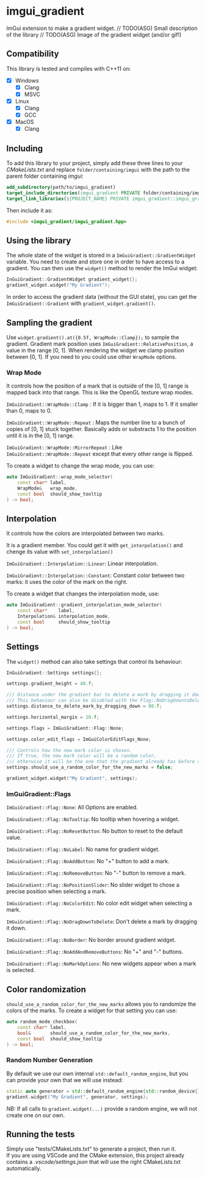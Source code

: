 # imgui_gradient

ImGui extension to make a gradient widget.
// TODO(ASG) Small description of the library
// TODO(ASG) Image of the gradient widget (and/or gif!)

## Compatibility

This library is tested and compiles with C++11 on:
- [x] Windows
    - [x] Clang
    - [x] MSVC
- [x] Linux
    - [x] Clang
    - [x] GCC
- [x] MacOS
    - [x] Clang

## Including

To add this library to your project, simply add these three lines to your *CMakeLists.txt* and replace `folder/containing/imgui` with the path to the parent folder containing *imgui*:
```cmake
add_subdirectory(path/to/imgui_gradient)
target_include_directories(imgui_gradient PRIVATE folder/containing/imgui)
target_link_libraries(${PROJECT_NAME} PRIVATE imgui_gradient::imgui_gradient)
```

Then include it as:
```cpp
#include <imgui_gradient/imgui_gradient.hpp>
```

## Using the library

The whole state of the widget is stored in a `ImGuiGradient::GradientWidget` variable. You need to create and store one in order to have access to a gradient. You can then use the `widget()` method to render the ImGui widget:
```cpp
InGuiGradient::GradientWidget gradient_widget{};
gradient_widget.widget("My Gradient");
```

In order to access the gradient data (without the GUI state), you can get the `ImGuiGradient::Gradient` with `gradient_widget.gradient()`.

## Sampling the gradient

Use `widget.gradient().at({0.5f, WrapMode::Clamp});` to sample the gradient.
Gradient mark position uses `ImGuiGradient::RelativePosition`, a value in the range [0, 1].
When rendering the widget we clamp position between [0, 1].
If you need to you could use other `WrapMode` options.

### Wrap Mode 

It controls how the position of a mark that is outside of the [0, 1] range is mapped back into that range. This is like the OpenGL texture wrap modes.

`ImGuiGradient::WrapMode::Clamp` : If it is bigger than 1, maps to 1. If it smaller than 0, maps to 0.

`ImGuiGradient::WrapMode::Repeat` : Maps the number line to a bunch of copies of [0, 1] stuck together. Basically adds or substracts 1 to the position until it is in the [0, 1] range.

`ImGuiGradient::WrapMode::MirrorRepeat` : Like `ImGuiGradient::WrapMode::Repeat` except that every other range is flipped.

To create a widget to change the wrap mode, you can use:
```cpp
auto ImGuiGradient::wrap_mode_selector(
    const char* label,
    WrapMode&   wrap_mode,
    const bool  should_show_tooltip
) -> bool;
```

## Interpolation

It controls how the colors are interpolated between two marks. 

It is a gradient member. You could get it with `get_interpolation()` and chenge its value with `set_interpolation()`

`ImGuiGradient::Interpolation::Linear`: Linear interpolation.

`ImGuiGradient::Interpolation::Constant`: Constant color between two marks: it uses the color of the mark on the right.

To create a widget that changes the interpolation mode, use:
```cpp
auto ImGuiGradient::gradient_interpolation_mode_selector(
    const char*    label,
    Interpolation& interpolation_mode,
    const bool     should_show_tooltip
) -> bool;
```

## Settings

The `widget()` method can also take settings that control its behaviour:
```cpp
InGuiGradient::Settings settings{};

settings.gradient_height = 40.f;

/// Distance under the gradient bar to delete a mark by dragging it down.
/// This behaviour can also be disabled with the Flag::NoDragDowntoDelete.
settings.distance_to_delete_mark_by_dragging_down = 80.f;

settings.horizontal_margin = 10.f;

settings.flags = ImGuiGradient::Flag::None;

settings.color_edit_flags = ImGuiColorEditFlags_None;

/// Controls how the new mark color is chosen.
/// If true, the new mark color will be a random color,
/// otherwise it will be the one that the gradient already has before at the mark position.
settings.should_use_a_random_color_for_the_new_marks = false;

gradient_widget.widget("My Gradient", settings);
```

### ImGuiGradient::Flags

`ImGuiGradient::Flag::None`: All Options are enabled.

`ImGuiGradient::Flag::NoTooltip`: No tooltip when hovering a widget.

`ImGuiGradient::Flag::NoResetButton`: No button to reset to the default value.

`ImGuiGradient::Flag::NoLabel`: No name for gradient widget.

`ImGuiGradient::Flag::NoAddButton`: No "+" button to add a mark.

`ImGuiGradient::Flag::NoRemoveButton`: No "-" button to remove a mark.

`ImGuiGradient::Flag::NoPositionSlider`: No slider widget to chose a precise position when selecting a mark.

`ImGuiGradient::Flag::NoColorEdit`: No color edit widget when selecting a mark.

`ImGuiGradient::Flag::NoDragDownToDelete`: Don't delete a mark by dragging it down.

`ImGuiGradient::Flag::NoBorder`: No border around gradient widget.

`ImGuiGradient::Flag::NoAddAndRemoveButtons`: No "+" and "-" buttons.

`ImGuiGradient::Flag::NoMarkOptions`: No new widgets appear when a mark is selected.

## Color randomization

`should_use_a_random_color_for_the_new_marks` allows you to randomize the colors of the marks.
To create a widget for that setting you can use:
```cpp
auto random_mode_checkbox(
    const char* label,
    bool&       should_use_a_random_color_for_the_new_marks,
    const bool  should_show_tooltip
) -> bool;
```

### Random Number Generation

By default we use our own internal `std::default_random_engine`, but you can provide your own that we will use instead:

```cpp
static auto generator = std::default_random_engine{std::random_device{}()};
gradient.widget("My Gradient", generator, settings);
```

*NB:* If all calls to `gradient.widget(...)` provide a random engine, we will not create one on our own.

## Running the tests

Simply use "tests/CMakeLists.txt" to generate a project, then run it.<br/>
If you are using VSCode and the CMake extension, this project already contains a *.vscode/settings.json* that will use the right CMakeLists.txt automatically.
